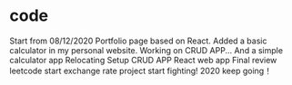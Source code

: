 # code
Start from 08/12/2020
Portfolio page based on React.
Added a basic calculator in my personal website.
Working on CRUD APP...
And a simple calculator app
Relocating
Setup
CRUD APP
React web app
Final review
leetcode
start exchange rate project
start fighting! 2020
keep going！

